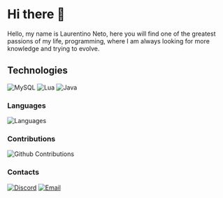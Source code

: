 # Hi there 👋

Hello, my name is Laurentino Neto, here you will find one of the greatest passions of my life, programming, where I am always looking for more knowledge and trying to evolve.

## Technologies

![MySQL](https://img.shields.io/badge/MySQL-00758f?style=for-the-badge&logo=mysql&logoColor=white)
![Lua](https://img.shields.io/badge/Lua-003545?style=for-the-badge&logo=lua&logoColor=white)
![Java](https://img.shields.io/badge/Java-31648c?style=for-the-badge&logo=java&logoColor=white)

### Languages

![Languages](https://github-readme-stats.vercel.app/api/top-langs/?username=codedzeuz&layout=compact&theme=dracula&hide_title=true&langs_count=10)

### Contributions

![Github Contributions](https://github-readme-stats.vercel.app/api?username=codedzeuz&theme=dracula&show_icons=true&hide_title=true&count_private=true)

### Contacts

[![Discord](https://img.shields.io/badge/Discord-7289DA?style=for-the-badge&logo=discord&logoColor=white)](https://discord.com/users/583919206957842438)
[![Email](https://img.shields.io/badge/Email-0078D4?style=for-the-badge&logo=google-gmail&logoColor=white)](mailto:zeuzgfx2021@gmail.com?subject=Hello")

